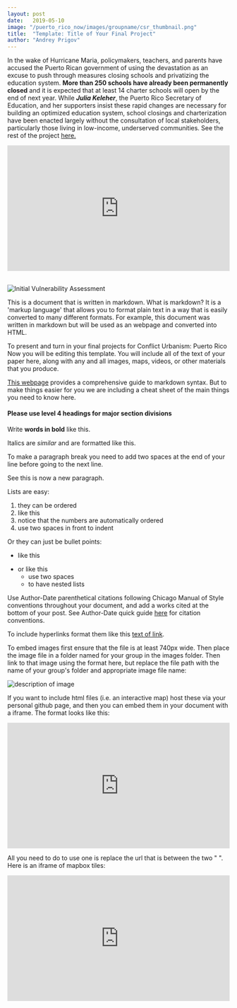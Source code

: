 ```yaml
---
layout: post
date:   2019-05-10
image: "/puerto_rico_now/images/groupname/csr_thumbnail.png"
title:  "Template: Title of Your Final Project"
author: "Andrey Prigov"
---
```


In the wake of Hurricane Maria, policymakers, teachers, and parents have accused the Puerto Rican government of using the devastation as an excuse to push through measures closing schools and privatizing the education system. **More than 250 schools have already been permanently closed**  and it is expected that at least 14 charter schools will open by the end of next year.  While ***Julia Keleher***, the Puerto Rico Secretary of Education, and her supporters insist these rapid changes are necessary for building an optimized education system, school closings and charterization have been enacted largely without the consultation of local stakeholders, particularly those living in low-income, underserved communities. See the rest of the project [here.](https://github.com/CenterForSpatialResearch/conflict_urbanism_puerto_rico_now)

<div style="padding:56.25% 0 0 0;position:relative;"><iframe src="https://andreyprigov.github.io/pr_school_closures/" style="position:absolute;top:0;left:0;width:100%;height:100%;" frameborder="0"></iframe></div><br>

<script type="text/javascript">
var bannersnack_embed = {"hash":"bc9edsl5t","width":904,"height":777,"t":1557554982,"userId":39174395,"type":"html5"};
</script>
<script type="text/javascript" src="//cdn.bannersnack.com/iframe/embed.js"></script>


![Initial Vulnerability Assessment](/puerto_rico_now/images/andrey/combined-vul.jpg)<br>


This is a document that is written in markdown. What is markdown? It is a 'markup language' that allows you to format plain text in a way that is easily converted to many different formats. For example, this document was written in markdown but will be used as an webpage and converted into HTML.  

To present and turn in your final projects for Conflict Urbanism: Puerto Rico Now you will be editing this template. You will include all of the text of your paper here, along with any and all images, maps, videos, or other materials that you produce.  

[This webpage](https://guides.github.com/features/mastering-markdown/) provides a comprehensive guide to markdown syntax. But to make things easier for you we are including a cheat sheet of the main things you need to know here.  

#### Please use level 4 headings for major section divisions

Write **words in bold** like this.  

Italics are *similar* and are formatted like this.  

To make a paragraph break you need to add two spaces at the end of your line before going to the next line.  

See this is now a new paragraph.  

Lists are easy:
1. they can be ordered
1. like this
1. notice that the numbers are automatically ordered
  1. use two spaces in front to indent

Or they can just be bullet points:
- like this
* or like this
  - use two spaces
  - to have nested lists

Use Author-Date parenthetical citations following Chicago Manual of Style conventions throughout your document, and add a works cited at the bottom of your post. See Author-Date quick guide [here](https://www-chicagomanualofstyle-org.ezproxy.cul.columbia.edu/tools_citationguide/citation-guide-2.html) for citation conventions.  

To include hyperlinks format them like this [text of link](http://c4sr.columbia.edu/).  

To embed images first ensure that the file is at least 740px wide. Then place the image file in a folder named for your group in the images folder. Then link to that image using the format here, but replace the file path with the name of your group's folder and appropriate image file name:  

![description of image](/puerto_rico_now/images/groupname/test2-.png)

If you want to include html files (i.e. an interactive map) host these via your personal github page, and then you can embed them in your document with a iframe. The format looks like this:  

<div style="padding:56.25% 0 0 0;position:relative;"><iframe src="https://player.vimeo.com/video/290575503?title=0&byline=0&portrait=0" style="position:absolute;top:0;left:0;width:100%;height:100%;" frameborder="0"></iframe></div>  

All you need to do to use one is replace the url that is between the two " ". Here is an iframe of mapbox tiles:  


<div style="padding:56.25% 0 0 0;position:relative;"><iframe src="https://api.mapbox.com/styles/v1/mapbox/satellite-v9.html?title=true&access_token=pk.eyJ1IjoibWFwYm94IiwiYSI6ImNpejY4NDg1bDA1cjYzM280NHJ5NzlvNDMifQ.d6e-nNyBDtmQCVwVNivz7A#2/0/0" style="position:absolute;top:0;left:0;width:100%;height:100%;" frameborder="0"></iframe></div>